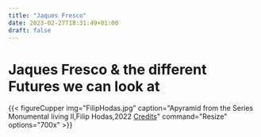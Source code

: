 ```yaml
---
title: "Jaques Fresco"
date: 2023-02-27T18:31:49+01:00
draft: false
---
```


# Jaques Fresco & the different Futures we can look at


{{< figureCupper
img="FilipHodas.jpg" 
caption="Apyramid from the Series Monumental living II,Filip Hodas,2022 [Credits](https://www.niftygateway.com/marketplace/collection/0xb2b1042f73bca58791aa828c4c8535bf85179a83/2)" 
command="Resize" 
options="700x" >}}